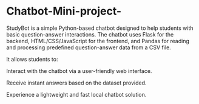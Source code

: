 # Chatbot-Mini-project-
StudyBot is a simple Python-based chatbot designed to help students with basic question-answer interactions. The chatbot uses Flask for the backend, HTML/CSS/JavaScript for the frontend, and Pandas for reading and processing predefined question-answer data from a CSV file.

It allows students to:

Interact with the chatbot via a user-friendly web interface.

Receive instant answers based on the dataset provided.

Experience a lightweight and fast local chatbot solution.

